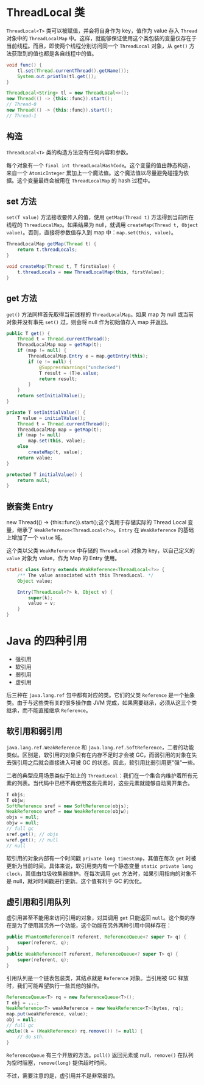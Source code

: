 # ThreadLocal 类

`ThreadLocal<T>` 类可以被赋值，并会将自身作为 key，值作为 value 存入 `Thread` 对象中的 `ThreadLocalMap` 中。这样，就能够保证使用这个类包装的变量仅存在于当前线程。而且，即使两个线程分别访问同一个 `ThreadLocal` 对象，从 `get()` 方法获取到的值也都是各自线程中的值。

``` java
void func() {
    tl.set(Thread.currentThread().getName());
    System.out.println(tl.get());
}

ThreadLocal<String> tl = new ThreadLocal<>();
new Thread(() -> {this::func}).start();
// Thread-0
new Thread(() -> {this::func}).start();
// Thread-1
```

## 构造

`ThreadLocal<T>` 类的构造方法没有任何内容和参数。

每个对象有一个 `final int threadLocalHashCode`。这个变量的值由静态构造，来自一个 `AtomicInteger` 累加上一个魔法值。这个魔法值以尽量避免碰撞为依据。这个变量最终会被用在 `ThreadLocalMap` 的 hash 过程中。

## set 方法

`set(T value)` 方法接收要传入的值，使用 `getMap(Thread t)` 方法得到当前所在线程的 `ThreadLocalMap`。如果结果为 null，就调用 `createMap(Thread t, Object value)`。否则，直接将参数值存入到 map 中：`map.set(this, value)`。

``` java
ThreadLocalMap getMap(Thread t) {
    return t.threadLocals;
}

void createMap(Thread t, T firstValue) {
    t.threadLocals = new ThreadLocalMap(this, firstValue);
}
```

## get 方法

`get()` 方法同样首先取得当前线程的 `ThreadLocalMap`。如果 map 为 null 或当前对象并没有事先 `set()` 过，则会将 null 作为初始值存入 map 并返回。

``` java
public T get() {
    Thread t = Thread.currentThread();
    ThreadLocalMap map = getMap(t);
    if (map != null) {
        ThreadLocalMap.Entry e = map.getEntry(this);
        if (e != null) {
            @SuppressWarnings("unchecked")
            T result = (T)e.value;
            return result;
        }
    }
    return setInitialValue();
}

private T setInitialValue() {
    T value = initialValue();
    Thread t = Thread.currentThread();
    ThreadLocalMap map = getMap(t);
    if (map != null)
        map.set(this, value);
    else
        createMap(t, value);
    return value;
}

protected T initialValue() {
    return null;
}
```

## 嵌套类 Entry

new Thread(() -\> {this::func}).start();这个类用于存储实际的 Thread Local 变量，继承了 `WeakReference<ThreadLocal<?>>`。`Entry` 在 `WeakReference` 的基础上增加了一个 `value` 域。

这个类以父类 `WeakReference` 中存储的 `ThreadLocal` 对象为 key，以自己定义的 `value` 对象为 value，作为 Map 的 Entry 使用。

``` java
static class Entry extends WeakReference<ThreadLocal<?>> {
    /** The value associated with this ThreadLocal. */
    Object value;

    Entry(ThreadLocal<?> k, Object v) {
        super(k);
        value = v;
    }
}
```

# Java 的四种引用

-   强引用
-   软引用
-   弱引用
-   虚引用

后三种在 `java.lang.ref` 包中都有对应的类。它们的父类 `Reference` 是一个抽象类。由于与这些类有关的很多操作由 JVM 完成，如果需要继承，必须从这三个类继承，而不能直接继承 `Reference`。

## 软引用和弱引用

`java.lang.ref.WeakReference` 和 `java.lang.ref.SoftReference`，二者的功能类似。区别是，软引用的对象只有在内存不足时才会被 GC，而弱引用的对象在失去强引用之后就会直接进入可被 GC 的状态。因此，软引用比弱引用更"强"一些。

二者的典型应用场景类似于如上的 `ThreadLocal`：我们在一个集合内维护着所有元素的列表。当代码中已经不再使用这些元素时，这些元素就能够自动离开集合。

``` java
T objs;
T objw;
SoftReference sref = new SoftReference(objs);
WeakReference wref = new WeakReference(objw);
objs = null;
objw = null;
// full gc
sref.get(); // objs
wref.get(); // null
// null
```

软引用的对象内部有一个时间戳 `private long timestamp`，其值在每次 `get` 时被更新为当前时间。具体来说，软引用类内有一个静态变量 `static private long clock`，其值由垃圾收集器维护。在每次调用 `get` 方法时，如果引用指向的对象不是 null，就对时间戳进行更新。这个值有利于 GC 的优化。

## 虚引用和引用队列

虚引用甚至不能用来访问引用的对象，对其调用 `get` 只能返回 `null`。这个类的存在是为了使用其另外一个功能，这个功能在另外两种引用中同样存在：

``` java
public PhantomReference(T referent, ReferenceQueue<? super T> q) {
    super(referent, q);
}
public WeakReference(T referent, ReferenceQueue<? super T> q) {
    super(referent, q);
}
```

引用队列是一个链表包装类，其结点就是 `Reference` 对象。当引用被 GC 释放时，我们可能希望执行一些其他的操作。

``` java
ReferenceQueue<T> rq = new ReferenceQueue<T>();
T obj = ...;
WeakReference<T> weakReference = new WeakReference<T>(bytes, rq);
map.put(weakReference, value);
obj = null;
// full gc
while((k = (WeakReference) rq.remove()) != null) {
    // do sth.
}
```

`ReferenceQueue` 有三个开放的方法。`poll()` 返回元素或 null，`remove()` 在队列为空时阻塞，`remove(long)` 提供超时时间。

不过，需要注意的是，虚引用并不是非常弱的。
